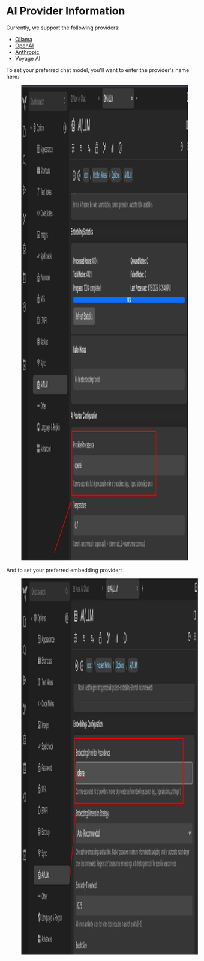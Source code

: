 # AI Provider Information
Currently, we support the following providers:

*   <a class="reference-link" href="AI%20Provider%20Information/Ollama">Ollama</a>
*   <a class="reference-link" href="AI%20Provider%20Information/OpenAI.md">OpenAI</a>
*   <a class="reference-link" href="AI%20Provider%20Information/Anthropic.md">Anthropic</a>
*   Voyage AI

To set your preferred chat model, you'll want to enter the provider's name here:

<figure class="image image_resized" style="width:88.38%;"><img style="aspect-ratio:1884/1267;" src="AI Provider Information_im.png" width="1884" height="1267"></figure>

And to set your preferred embedding provider:

<figure class="image image_resized" style="width:93.47%;"><img style="aspect-ratio:1907/1002;" src="1_AI Provider Information_im.png" width="1907" height="1002"></figure>